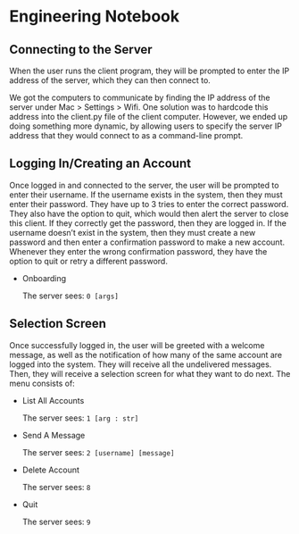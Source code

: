 # Engineering Notebook #

## Connecting to the Server ##
When the user runs the client program, they will be prompted to enter the IP address of the server, which they can then connect to.

We got the computers to communicate by finding the IP address of the server under Mac > Settings > Wifi. One solution was to hardcode this address into the client.py file of the client computer. However, we ended up doing something more dynamic, by allowing users to specify the server IP address that they would connect to as a command-line prompt.

## Logging In/Creating an Account ##
Once logged in and connected to the server, the user will be prompted to enter their username.
If the username exists in the system, then they must enter their password. They have up to 3 tries to enter the correct password. They also have the option to quit, which would then alert the server to close this client. If they correctly get the password, then they are logged in.
If the username doesn’t exist in the system, then they must create a new password and then enter a confirmation password to make a new account. Whenever they enter the wrong confirmation password, they have the option to quit or retry a different password.

- Onboarding

    The server sees: `0 [args]`

## Selection Screen ##
Once successfully logged in, the user will be greeted with a welcome message, as well as the notification of how many of the same account are logged into the system. They will receive all the undelivered messages. Then, they will receive a selection screen for what they want to do next. The menu consists of:

- List All Accounts

    The server sees: `1 [arg : str]`

- Send A Message

    The server sees: `2 [username] [message]`

- Delete Account

    The server sees: `8`

- Quit

    The server sees: `9`